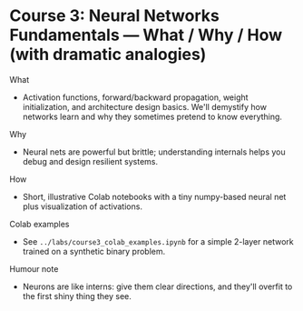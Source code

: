 # Course 3: Neural Networks Fundamentals — What / Why / How (with dramatic analogies)

What
- Activation functions, forward/backward propagation, weight initialization, and architecture design basics. We'll demystify how networks learn and why they sometimes pretend to know everything.

Why
- Neural nets are powerful but brittle; understanding internals helps you debug and design resilient systems.

How
- Short, illustrative Colab notebooks with a tiny numpy-based neural net plus visualization of activations.

Colab examples
- See `../labs/course3_colab_examples.ipynb` for a simple 2-layer network trained on a synthetic binary problem.

Humour note
- Neurons are like interns: give them clear directions, and they'll overfit to the first shiny thing they see.
